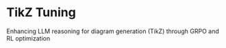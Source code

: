 # TikZ Tuning
Enhancing LLM reasoning for diagram generation (TikZ) through GRPO and RL optimization
